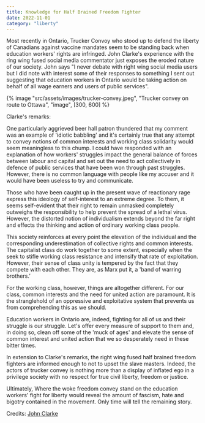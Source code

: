 ```yaml
---
title: Knowledge for Half Brained Freedom Fighter
date: 2022-11-01
category: "liberty"
---
```


Most recently in Ontario, Trucker Convoy who stood up to defend the liberty of Canadians against vaccine mandates seem to be standing back when education workers' rights are infringed. John Clarke's experience with the ring wing fused social media commentator just exposes the eroded nature of our society. John says "I never debate with right wing social media users but I did note with interest some of their responses to something I sent out suggesting that education workers in Ontario would be taking action on behalf of all wage earners and users of public services".

<!-- excerpt -->

{% image "src/assets/images/trucker-convey.jpeg", "Trucker convey on route to Ottawa", "image", [300, 600] %}

Clarke's remarks:

One particularly aggrieved beer hall patron thundered that my comment was an example of 'idiotic babbling' and it's certainly true that any attempt to convey notions of common interests and working class solidarity would seem meaningless to this chump. I could have responded with an explanation of how workers' struggles impact the general balance of forces between labour and capital and set out the need to act collectively in defence of public services that have been won through past struggles. However, there is no common language with people like my accuser and it would have been useless to try and communicate.

Those who have been caught up in the present wave of reactionary rage express this ideology of self-interest to an extreme degree. To them, it seems self-evident that their right to remain unmasked completely outweighs the responsibility to help prevent the spread of a lethal virus. However, the distorted notion of individualism extends beyond the far right and effects the thinking and action of ordinary working class people.

This society reinforces at every point the elevation of the individual and the corresponding underestimation of collective rights and common interests. The capitalist class do work together to some extent, especially when the seek to stifle working class resistance and intensify that rate of exploitation. However, their sense of class unity is tempered by the fact that they compete with each other. They are, as Marx put it, a 'band of warring brothers.’

For the working class, however, things are altogether different. For our class, common interests and the need for united action are paramount. It is the stranglehold of an oppressive and exploitative system that prevents us from comprehending this as we should.

Education workers in Ontario are, indeed, fighting for all of us and their struggle is our struggle. Let's offer every measure of support to them and, in doing so, clean off some of the 'muck of ages' and elevate the sense of common interest and united action that we so desperately need in these bitter times.

In extension to Clarke's remarks, the right wing fused half brained freedom fighters are informed enough to not to upset the slave masters. Indeed, the actors of trucker convey is nothing more than a display of inflated ego in a privilege society with no respect for true civil liberty, freedom or justice.

Ultimately, Where the woke freedom convey stand on the education workers' fight for liberty would reveal the amount of fascism, hate and bigotry contained in the movement. Only time will tell the remaining story.

Credits: [John Clarke](https://www.facebook.com/john.clarke.771282)
